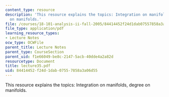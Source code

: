 ```yaml
---
content_type: resource
description: 'This resource explains the topics: Integration on manifolds, degree
  on manifolds.'
file: /courses/18-101-analysis-ii-fall-2005/84414452f24d1dab07557858a3a06d55_lecture35.pdf
file_type: application/pdf
learning_resource_types:
- Lecture Notes
ocw_type: OCWFile
parent_title: Lecture Notes
parent_type: CourseSection
parent_uid: f1e66049-be8c-2147-5acb-40dde4a2a82d
resourcetype: Document
title: lecture35.pdf
uid: 84414452-f24d-1dab-0755-7858a3a06d55
---
```

This resource explains the topics: Integration on manifolds, degree on manifolds.

